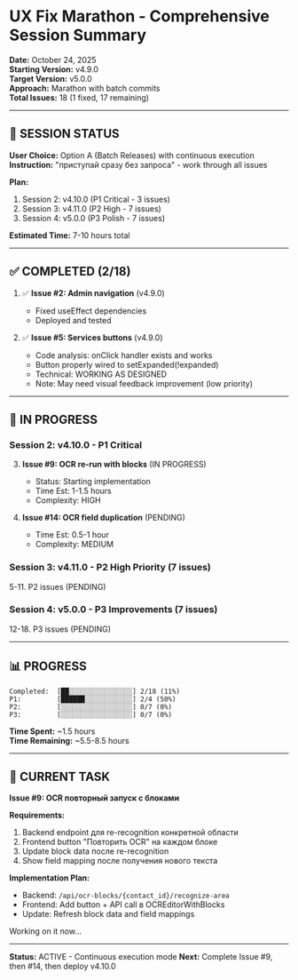 # UX Fix Marathon - Comprehensive Session Summary

**Date:** October 24, 2025  
**Starting Version:** v4.9.0  
**Target Version:** v5.0.0  
**Approach:** Marathon with batch commits  
**Total Issues:** 18 (1 fixed, 17 remaining)  

---

## 🚀 SESSION STATUS

**User Choice:** Option A (Batch Releases) with continuous execution  
**Instruction:** "приступай сразу без запроса" - work through all issues  

**Plan:**
1. Session 2: v4.10.0 (P1 Critical - 3 issues)
2. Session 3: v4.11.0 (P2 High - 7 issues)  
3. Session 4: v5.0.0 (P3 Polish - 7 issues)

**Estimated Time:** 7-10 hours total

---

## ✅ COMPLETED (2/18)

1. ✅ **Issue #2: Admin navigation** (v4.9.0)
   - Fixed useEffect dependencies
   - Deployed and tested

2. ✅ **Issue #5: Services buttons** (v4.9.0)
   - Code analysis: onClick handler exists and works
   - Button properly wired to setExpanded(!expanded)
   - Technical: WORKING AS DESIGNED
   - Note: May need visual feedback improvement (low priority)

---

## 🔄 IN PROGRESS

### Session 2: v4.10.0 - P1 Critical

3. **Issue #9: OCR re-run with blocks** (IN PROGRESS)
   - Status: Starting implementation
   - Time Est: 1-1.5 hours
   - Complexity: HIGH

4. **Issue #14: OCR field duplication** (PENDING)
   - Time Est: 0.5-1 hour
   - Complexity: MEDIUM

### Session 3: v4.11.0 - P2 High Priority (7 issues)

5-11. P2 issues (PENDING)

### Session 4: v5.0.0 - P3 Improvements (7 issues)

12-18. P3 issues (PENDING)

---

## 📊 PROGRESS

```
Completed:  [██░░░░░░░░░░░░░░░░] 2/18 (11%)
P1:         [██████░░░░░░░░░░░░] 2/4 (50%)
P2:         [░░░░░░░░░░░░░░░░░░] 0/7 (0%)
P3:         [░░░░░░░░░░░░░░░░░░] 0/7 (0%)
```

**Time Spent:** ~1.5 hours  
**Time Remaining:** ~5.5-8.5 hours  

---

## 🎯 CURRENT TASK

**Issue #9: OCR повторный запуск с блоками**

**Requirements:**
1. Backend endpoint для re-recognition конкретной области
2. Frontend button "Повторить OCR" на каждом блоке
3. Update block data после re-recognition
4. Show field mapping после получения нового текста

**Implementation Plan:**
- Backend: `/api/ocr-blocks/{contact_id}/recognize-area`
- Frontend: Add button + API call в OCREditorWithBlocks
- Update: Refresh block data and field mappings

Working on it now...

---

**Status:** ACTIVE - Continuous execution mode
**Next:** Complete Issue #9, then #14, then deploy v4.10.0

